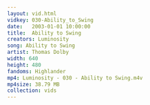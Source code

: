 ```yaml
---
layout: vid.html
vidkey: 030-Ability_to_Swing
date:   2003-01-01 10:00:00
title:  Ability to Swing
creators: Luminosity
song: Ability to Swing
artist: Thomas Dolby
width: 640
height: 480
fandoms: Highlander
mp4: Luminosity - 030 - Ability to Swing.m4v
mp4size: 38.79 MB
collection: vids
---
```


  <div>
  
  </div>
  